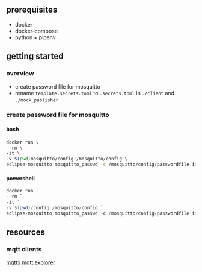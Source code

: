 ## prerequisites

- docker
- docker-compose
- python + pipenv

## getting started 

### overview

- create password file for mosquitto
- rename `template.secrets.toml` to `.secrets.toml` in `./client` and `./mock_publisher`

### create password file for mosquitto

#### bash

```bash
docker run \
--rm \
-it \
-v $(pwd)mosquitto/config:/mosquitto/config \
eclipse-mosquitto mosquitto_passwd -c /mosquitto/config/passwordfile iiotschool
```

#### powershell

```powershell
docker run `
--rm `
-it `
-v $(pwd)/config:/mosquitto/config `
eclipse-mosquitto mosquitto_passwd -c /mosquitto/config/passwordfile iiotschool
```

## resources

### mqtt clients
[mqttx](https://mqttx.app/downloads)
[mqtt explorer](https://mqtt-explorer.com/)

